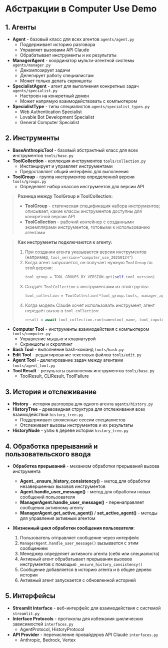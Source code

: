 # Абстракции в Computer Use Demo

## 1. Агенты
- **Agent** - базовый класс для всех агентов `agents/agent.py`
  - Поддерживает историю разговора
  - Управляет вызовами API Claude
  - Обрабатывает инструменты и их результаты
- **ManagerAgent** - координатор мульти-агентной системы `agents/manager.py`
  - Декомпозирует задачи
  - Делегирует работу специалистам
  - Может только делать скриншоты
- **SpecialistAgent** - агент для выполнения конкретных задач `agents/specialist.py`
  - Настроен на конкретный домен
  - Может напрямую взаимодействовать с компьютером
- **SpecialistType** - типы специалистов `agents/specialist_types.py`
  - Web Authentication Specialist
  - Lovable Bot Development Specialist
  - General Computer Specialist

## 2. Инструменты
- **BaseAnthropicTool** - базовый абстрактный класс для всех инструментов `tools/base.py`
- **ToolCollection** - коллекция инструментов `tools/collection.py`
  - Инстанцирует и управляет инструментами
  - Предоставляет общий интерфейс для выполнения
- **ToolGroup** - группа инструментов определенной версии `tools/groups.py`
  - Определяет набор классов инструментов для версии API

> **Разница между ToolGroup и ToolCollection:**
> - **ToolGroup** - статическая спецификация набора инструментов; описывает, какие классы инструментов доступны для конкретной версии API
> - **ToolCollection** - рабочий контейнер с созданными экземплярами инструментов, готовыми к использованию агентами

> **Как инструменты подключаются к агенту:**
> 1. При создании агента указывается версия инструментов (например, `tool_version="computer_use_20250124"`)
> 2. Когда агент запускается, он получает нужную `ToolGroup` по этой версии:
>    ```python
>    tool_group = TOOL_GROUPS_BY_VERSION.get(self.tool_version)
>    ```
> 3. Создаёт `ToolCollection` с инструментами из этой группы:
>    ```python
>    tool_collection = ToolCollection(*tool_group.tools, manager_agent=manager)
>    ```
> 4. Когда модель Claude хочет использовать инструмент, агент передаёт вызов в `tool_collection`:
>    ```python
>    result = await tool_collection.run(name=tool_name, tool_input=tool_input)
>    ```

- **Computer Tool** - инструменты взаимодействия с компьютером `tools/computer.py`
  - Управление мышью и клавиатурой
  - Скриншоты и скроллинг
- **Bash Tool** - выполнение bash-команд `tools/bash.py`
- **Edit Tool** - редактирование текстовых файлов `tools/edit.py`
- **Agent Tool** - делегирование задач между агентами `tools/agent_tool.py`
- **Tool Result** - результаты выполнения инструментов `tools/base.py`
  - ToolResult, CLIResult, ToolFailure

## 3. История и отслеживание
- **History** - история разговора для одного агента `agents/history.py`
- **HistoryTree** - древовидная структура для отслеживания всех взаимодействий `history_tree.py`
  - Поддерживает вложенные сессии специалистов
  - Отслеживает вызовы инструментов и их результаты
- **HistoryNode** - узлы в дереве истории `history_tree.py`

## 4. Обработка прерываний и пользовательского ввода

- **Обработка прерываний** - механизм обработки прерываний вызова инструмента
  - **Agent._ensure_history_consistency()** - метод для обработки незавершенных вызовов инструментов
  - **Agent.handle_user_message()** - метод для обработки новых сообщений пользователя
  - **ManagerAgent.handle_user_message()** - перенаправляет сообщения активному агенту
  - **ManagerAgent.get_active_agent()** / **set_active_agent()** - методы для управления активным агентом

- **Жизненный цикл обработки сообщения пользователя**:
  1. Пользователь отправляет сообщение через интерфейс
  2. `ManagerAgent.handle_user_message()` вызывается с этим сообщением
  3. Менеджер определяет активного агента (себя или специалиста)
  4. Активный агент обрабатывает прерывания вызовов инструментов с помощью `_ensure_history_consistency()`
  5. Сообщение добавляется в историю агента и в общее дерево истории
  6. Активный агент запускается с обновленной историей

## 5. Интерфейсы
- **Streamlit Interface** - веб-интерфейс для взаимодействия с системой `streamlit.py`
- **Interface Protocols** - протоколы для избежания циклических зависимостей `interfaces.py`
  - AgentProtocol, HistoryProtocol
- **API Provider** - перечисление провайдеров API Claude `interfaces.py`
  - Anthropic, Bedrock, Vertex 